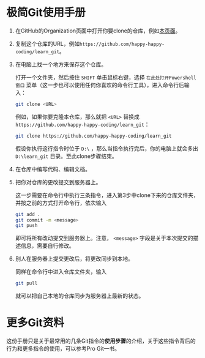 # 极简Git使用手册
1. 在GitHub的Organization页面中打开你要clone的仓库，例如[本页面](https://github.com/happy-happy-coding/learn_git)。

2. 复制这个仓库的URL，例如`https://github.com/happy-happy-coding/learn_git`。

3. 在电脑上找一个地方来保存这个仓库。

   打开一个文件夹，然后按住 `SHIFT` 单击鼠标右键，选择 `在此处打开Powershell窗口` 菜单（这一步也可以使用任何你喜欢的命令行工具），进入命令行后输入：

   ```bash
   git clone <URL>
   ```

   例如，如果你要克隆本仓库，那么就把 `<URL>` 替换成 `https://github.com/happy-happy-coding/learn_git`：

   ```bash
   git clone https://github.com/happy-happy-coding/learn_git
   ```

   假设你执行这行指令时位于 `D:\` ，那么当指令执行完后，你的电脑上就会多出 `D:\learn_git` 目录。至此clone步骤结束。

4. 在仓库中编写代码、编辑文档。

5. 把你对仓库的更改提交到服务器上。

   这一步需要在命令行中执行三条指令，进入第3步中clone下来的仓库文件夹，并按之前的方式打开命令行，依次输入

   ```bash
   git add .
   git commit -m <message>
   git push
   ```

   即可将所有改动提交到服务器上。注意， `<message>` 字段是关于本次提交的描述信息，需要自行修改。
   
6. 别人在服务器上提交更改后，将更改同步到本地。

   同样在命令行中进入仓库文件夹，输入

   ```bash
   git pull
   ```

   就可以把自己本地的仓库同步为服务器上最新的状态。

# 更多Git资料

这份手册只是关于最常用的几条Git指令的**使用步骤**的介绍，关于这些指令背后的行为和更多指令的使用，可以参考Pro Git一书。